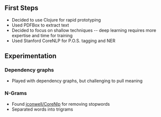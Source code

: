 ## First Steps
* Decided to use Clojure for rapid prototyping
* Used PDFBox to extract text
* Decided to focus on shallow techniques -- deep learning requires more expertise and time for training
* Used Stanford CoreNLP for P.O.S. tagging and NER

## Experimentation
### Dependency graphs
* Played with dependency graphs, but challenging to pull meaning

### N-Grams
* Found [jconwell/CoreNlp](https://github.com/jconwell/coreNlp) for removing stopwords
* Separated words into trigrams
